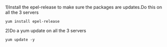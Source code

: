 1)Install the epel-release to make sure the packages are updates.Do this on all the 3 servers



```
yum install epel-release
```


2)Do a yum update on all the 3 servers


```
yum update -y
```
